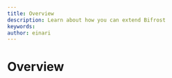```yaml
---
title: Overview
description: Learn about how you can extend Bifrost
keywords: 
author: einari
---
```

# Overview